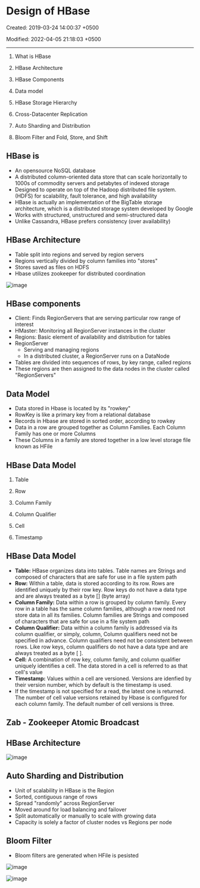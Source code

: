 # Design of HBase

Created: 2019-03-24 14:00:37 +0500

Modified: 2022-04-05 21:18:03 +0500

---

1. What is HBase

2. HBase Architecture

3. HBase Components

4. Data model

5. HBase Storage Hierarchy

6. Cross-Datacenter Replication

7. Auto Sharding and Distribution

8. Bloom Filter and Fold, Store, and Shift

## HBase is

- An opensource NoSQL database
- A distributed column-oriented data store that can scale horizontally to 1000s of commodity servers and petabytes of indexed storage
- Designed to operate on top of the Hadoop distributed file system. (HDFS) for scalability, fault tolerance, and high availability
- HBase is actually an implementation of the BigTable storage architecture, which is a distributed storage system developed by Google
- Works with structured, unstructured and semi-structured data
- Unlike Cassandra, HBase prefers consistency (over availability)

## HBase Architecture

- Table split into regions and served by region servers
- Regions vertically divided by column families into "stores"
- Stores saved as files on HDFS
- Hbase utilizes zookeeper for distributed coordination

![image](media/Big-Data_Design-of-HBase-image1.jpg)

## HBase components

- Client: Finds RegionServers that are serving particular row range of interest
- HMaster: Monitoring all RegionServer instances in the cluster
- Regions: Basic element of availability and distribution for tables
- RegionServer
  - Serving and managing regions
  - In a distributed cluster, a RegionServer runs on a DataNode
- Tables are divided into sequences of rows, by key range, called regions
- These regions are then assigned to the data nodes in the cluster called "RegionServers"

## Data Model

- Data stored in Hbase is located by its "rowkey"
- RowKey is like a primary key from a relational database
- Records in Hbase are stored in sorted order, according to rowkey
- Data in a row are grouped together as Column Families. Each Column Family has one or more Columns
- These Columns in a family are stored together in a low level storage file known as HFile

## HBase Data Model

1. Table

2. Row

3. Column Family

4. Column Qualifier

5. Cell

6. Timestamp

## HBase Data Model

- **Table:** HBase organizes data into tables. Table names are Strings and composed of characters that are safe for use in a file system path
- **Row:** Within a table, data is stored according to its row. Rows are identified uniquely by their row key. Row keys do not have a data type and are always treated as a byte [] (byte array)
- **Column Family:** Data within a row is grouped by column family. Every row in a table has the same column families, although a row need not store data in all its families. Column families are Strings and composed of characters that are safe for use in a file system path
- **Column Qualifier:** Data within a column family is addressed via its column qualifier, or simply, column, Column qualifiers need not be specified in advance. Column qualifiers need not be consistent between rows. Like row keys, column qualifiers do not have a data type and are always treated as a byte [ ].
- **Cell:** A combination of row key, column family, and column qualifier uniquely identifies a cell. The data stored in a cell is referred to as that cell's value
- **Timestamp:** Values within a cell are versioned. Versions are idenfied by their version number, which by default is the timestamp is used.
- If the timestamp is not specified for a read, the latest one is returned. The number of cell value versions retained by Hbase is configured for each column family. The default number of cell versions is three.

## Zab - Zookeeper Atomic Broadcast

## HBase Architecture

![image](media/Big-Data_Design-of-HBase-image2.jpg)

## Auto Sharding and Distribution

- Unit of scalability in HBase is the Region
- Sorted, contiguous range of rows
- Spread "randomly" across RegionServer
- Moved around for load balancing and failover
- Split automatically or manually to scale with growing data
- Capacity is solely a factor of cluster nodes vs Regions per node

## Bloom Filter

- Bloom filters are generated when HFile is pesisted

![image](media/Big-Data_Design-of-HBase-image3.png)

![image](media/Big-Data_Design-of-HBase-image4.png)
